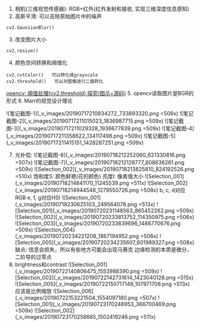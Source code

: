 1. 相机(三维视觉传感器): RGB+红外(红外发射和接收, 实现三维深度信息感知)
2. 高斯平滑: 可以去除原始图片中的噪声
```
cv2.GaussianBlur()
```
3. 改变图片大小
```
cv2.resize()
```
4. 颜色空间转换和阈值化
```
cv2.cvtColor()   可以转化成grayscale
cv2.threshold()   可以对图像进行二值转化
```
[opencv: 阈值处理(cv2.threshold) 探究(图示+源码)](https://blog.csdn.net/JNingWei/article/details/77747959)
5. opencv读取图片是BGR的形式
6. Marr的视觉设计理论

![笔记截图-1](_v_images/20190717210834272_733893320.png =509x)
![笔记截图-2](_v_images/20190717211015023_1836987715.png =509x)
![笔记截图-3](_v_images/20190717211029328_1936677839.png =509x)
![笔记截图-4](_v_images/20190717211358622_134117498.png =509x)
![笔记截图-5](_v_images/20190717211415151_1428287251.png =509x)

7. 光补偿: 
![笔记截图-8](_v_images/20190718212252060_621330816.png =507x)
![笔记截图-7](_v_images/20190718212128777_808636261.png =509x)
![Selection_002](_v_images/20190718213825810_824192526.png =510x)
饱和度S: 颜色鲜艳(花的颜色)
亮度I: 像素值大小
![Selection_001](_v_images/20190718214841170_11245539.png =511x)
![Selection_002](_v_images/20190718214944548_1279550726.png =508x)
b, c, d对应RGB
e, f, g对应HSI
![Selection_001](_v_images/20190718230625103_249564078.png =513x)
![Selection_001](_v_images/20190720231148563_865452262.png =509x)
![Selection_002](_v_images/20190720233813752_114350975.png =506x)
![Selection_003](_v_images/20190720233839696_1488770676.png =509x)
![Selection_004](_v_images/20190720234221208_1867194952.png =506x)
![Selection_005](_v_images/20190720234235607_601989327.png =508x)
缺点: 信息会损失，所以有些地方可能会出现马赛克
边缘检测的本质是微分，二阶导的过零点
8. brightness和contrast
![Selection_001](_v_images/20190722140806475_1553988390.png =509x)
![Selection_002](_v_images/20190722142731614_1423040128.png =515x)
![Selection_005](_v_images/20190722150717149_107971708.png =513x)
应该是比例缩放
![Selection_006](_v_images/20190722153221504_1554097180.png =507x)
![Selection_001](_v_images/20190723170246953_366700469.png =509x)
![Selection_002](_v_images/20190723170258665_1502419246.png =511x)